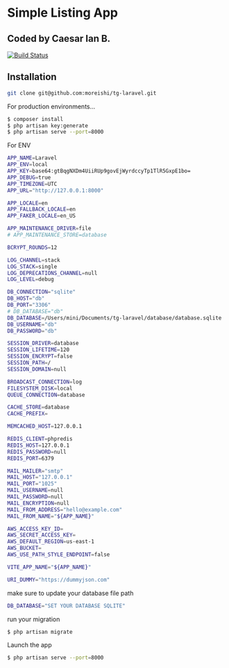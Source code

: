 # Simple Listing App
## Coded by Caesar Ian B.

[![Build Status](https://travis-ci.org/joemccann/dillinger.svg?branch=master)](https://travis-ci.org/joemccann/dillinger)

## Installation

```sh
git clone git@github.com:moreishi/tg-laravel.git
```

For production environments...

```sh
$ composer install
$ php artisan key:generate
$ php artisan serve --port=8000
```

For ENV

```sh
APP_NAME=Laravel
APP_ENV=local
APP_KEY=base64:gtBqgNXDm4UiiRUp9govEjWyrdccyTp1TlR5GxpE1bo=
APP_DEBUG=true
APP_TIMEZONE=UTC
APP_URL="http://127.0.0.1:8000"

APP_LOCALE=en
APP_FALLBACK_LOCALE=en
APP_FAKER_LOCALE=en_US

APP_MAINTENANCE_DRIVER=file
# APP_MAINTENANCE_STORE=database

BCRYPT_ROUNDS=12

LOG_CHANNEL=stack
LOG_STACK=single
LOG_DEPRECATIONS_CHANNEL=null
LOG_LEVEL=debug

DB_CONNECTION="sqlite"
DB_HOST="db"
DB_PORT="3306"
# DB_DATABASE="db"
DB_DATABASE=/Users/mini/Documents/tg-laravel/database/database.sqlite
DB_USERNAME="db"
DB_PASSWORD="db"

SESSION_DRIVER=database
SESSION_LIFETIME=120
SESSION_ENCRYPT=false
SESSION_PATH=/
SESSION_DOMAIN=null

BROADCAST_CONNECTION=log
FILESYSTEM_DISK=local
QUEUE_CONNECTION=database

CACHE_STORE=database
CACHE_PREFIX=

MEMCACHED_HOST=127.0.0.1

REDIS_CLIENT=phpredis
REDIS_HOST=127.0.0.1
REDIS_PASSWORD=null
REDIS_PORT=6379

MAIL_MAILER="smtp"
MAIL_HOST="127.0.0.1"
MAIL_PORT="1025"
MAIL_USERNAME=null
MAIL_PASSWORD=null
MAIL_ENCRYPTION=null
MAIL_FROM_ADDRESS="hello@example.com"
MAIL_FROM_NAME="${APP_NAME}"

AWS_ACCESS_KEY_ID=
AWS_SECRET_ACCESS_KEY=
AWS_DEFAULT_REGION=us-east-1
AWS_BUCKET=
AWS_USE_PATH_STYLE_ENDPOINT=false

VITE_APP_NAME="${APP_NAME}"

URI_DUMMY="https://dummyjson.com"

```

make sure to update your database file path

```sh
DB_DATABASE="SET YOUR DATABASE SQLITE"
```

run your migration

```sh
$ php artisan migrate
```

Launch the app

```sh
$ php artisan serve --port=8000
```

